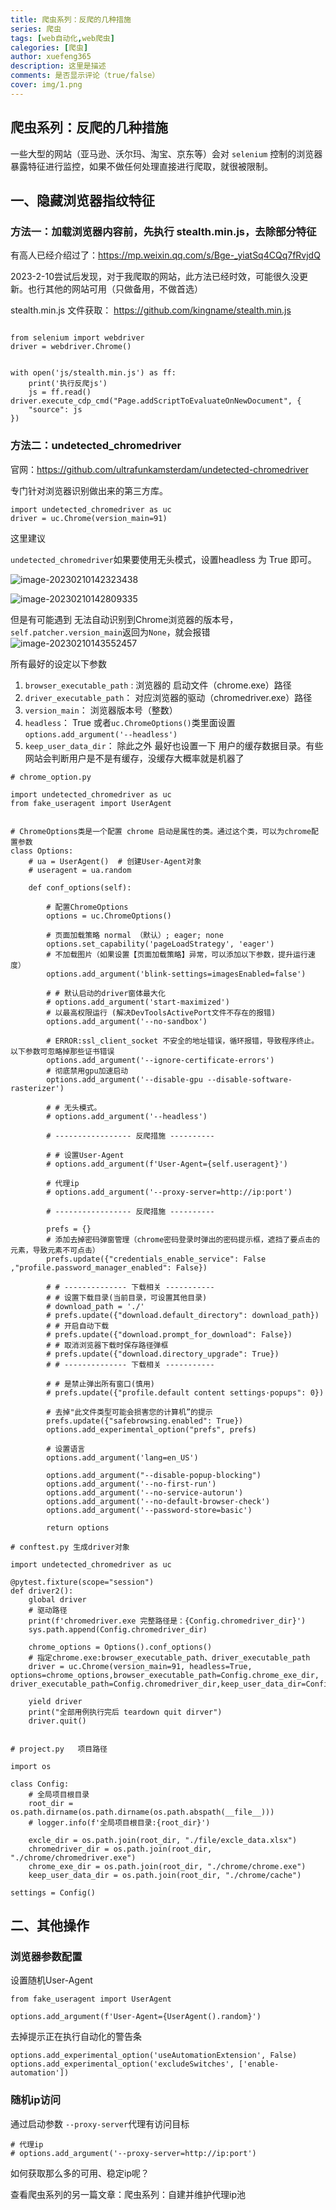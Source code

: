 ```yaml
---
title: 爬虫系列：反爬的几种措施
series: 爬虫
tags: [web自动化,web爬虫]
calegories: [爬虫]
author: xuefeng365
description: 这里是描述
comments: 是否显示评论（true/false）
cover: img/1.png
---
```

## 爬虫系列：反爬的几种措施

一些大型的网站（亚马逊、沃尔玛、淘宝、京东等）会对 `selenium` 控制的浏览器暴露特征进行监控，如果不做任何处理直接进行爬取，就很被限制。



## 一、隐藏浏览器指纹特征

### 方法一：加载浏览器内容前，先执行 stealth.min.js，去除部分特征

有高人已经介绍过了：https://mp.weixin.qq.com/s/Bge-_yiatSq4CQq7fRvjdQ

2023-2-10尝试后发现，对于我爬取的网站，此方法已经时效，可能很久没更新。也行其他的网站可用（只做备用，不做首选）

stealth.min.js 文件获取：
https://github.com/kingname/stealth.min.js



```

from selenium import webdriver
driver = webdriver.Chrome()


with open('js/stealth.min.js') as ff:
	print('执行反爬js')
	js = ff.read()
driver.execute_cdp_cmd("Page.addScriptToEvaluateOnNewDocument", {
	"source": js
})

```



### 方法二：undetected_chromedriver

官网：https://github.com/ultrafunkamsterdam/undetected-chromedriver

专门针对浏览器识别做出来的第三方库。



```
import undetected_chromedriver as uc
driver = uc.Chrome(version_main=91)
```

这里建议 

`undetected_chromedriver`如果要使用无头模式，设置headless 为 True 即可。

![image-20230210142323438](http://biji.51automate.cn/blogs/img/image-20230210142323438.png)

![image-20230210142809335](http://biji.51automate.cn/blogs/img/image-20230210142809335.png)

但是有可能遇到 无法自动识别到Chrome浏览器的版本号，`self.patcher.version_main`返回为`None`，就会报错![image-20230210143552457](http://biji.51automate.cn/blogs/img/image-20230210143552457.png)

所有最好的设定以下参数

1. `browser_executable_path` : 浏览器的 启动文件（chrome.exe）路径
2. `driver_executable_path`： 对应浏览器的驱动（chromedriver.exe）路径
3. `version_main`： 浏览器版本号（整数）
4. `headless`： True    或者`uc.ChromeOptions()`类里面设置 `options.add_argument('--headless')`
5. `keep_user_data_dir`： 除此之外 最好也设置一下 用户的缓存数据目录。有些网站会判断用户是不是有缓存，没缓存大概率就是机器了

```
# chrome_option.py

import undetected_chromedriver as uc
from fake_useragent import UserAgent


# ChromeOptions类是一个配置 chrome 启动是属性的类。通过这个类，可以为chrome配置参数
class Options:
    # ua = UserAgent()  # 创建User-Agent对象
    # useragent = ua.random

    def conf_options(self):

        # 配置ChromeOptions
        options = uc.ChromeOptions()

        # 页面加载策略 normal （默认）; eager; none
        options.set_capability('pageLoadStrategy', 'eager')
        # 不加载图片（如果设置【页面加载策略】异常，可以添加以下参数，提升运行速度）
        options.add_argument('blink-settings=imagesEnabled=false')

        # # 默认启动的driver窗体最大化
        # options.add_argument('start-maximized')
        # 以最高权限运行 (解决DevToolsActivePort文件不存在的报错)
        options.add_argument('--no-sandbox')

        # ERROR:ssl_client_socket 不安全的地址错误，循环报错，导致程序终止。以下参数可忽略掉那些证书错误
        options.add_argument('--ignore-certificate-errors')
        # 彻底禁用gpu加速启动
        options.add_argument('--disable-gpu --disable-software-rasterizer')

        # # 无头模式。
        # options.add_argument('--headless')

        # ----------------- 反爬措施 ----------

        # # 设置User-Agent
        # options.add_argument(f'User-Agent={self.useragent}')

        # 代理ip
        # options.add_argument('--proxy-server=http://ip:port')

        # ----------------- 反爬措施 ----------

        prefs = {}
        # 添加去掉密码弹窗管理（chrome密码登录时弹出的密码提示框，遮挡了要点击的元素，导致元素不可点击）
        prefs.update({"credentials_enable_service": False ,"profile.password_manager_enabled": False})

        # # -------------- 下载相关 -----------
        # # 设置下载目录(当前目录，可设置其他目录)
        # download_path = './'
        # prefs.update({"download.default_directory": download_path})
        # # 开启自动下载
        # prefs.update({"download.prompt_for_download": False})
        # # 取消浏览器下载时保存路径弹框
        # prefs.update({"download.directory_upgrade": True})
        # # -------------- 下载相关 -----------

        # # 是禁止弹出所有窗口(慎用)
        # prefs.update({"profile.default content settings·popups": 0})

        # 去掉"此文件类型可能会损害您的计算机”的提示
        prefs.update({"safebrowsing.enabled": True})
        options.add_experimental_option("prefs", prefs)

        # 设置语言
        options.add_argument('lang=en_US')

        options.add_argument("--disable-popup-blocking")
        options.add_argument('--no-first-run')
        options.add_argument('--no-service-autorun')
        options.add_argument('--no-default-browser-check')
        options.add_argument('--password-store=basic')

        return options

```

```
# conftest.py 生成driver对象

import undetected_chromedriver as uc

@pytest.fixture(scope="session")
def driver2():
    global driver
    # 驱动路径
    print(f'chromedriver.exe 完整路径是：{Config.chromedriver_dir}')
    sys.path.append(Config.chromedriver_dir)

    chrome_options = Options().conf_options()
    # 指定chrome.exe:browser_executable_path、driver_executable_path
    driver = uc.Chrome(version_main=91, headless=True, options=chrome_options,browser_executable_path=Config.chrome_exe_dir, driver_executable_path=Config.chromedriver_dir,keep_user_data_dir=Config.keep_user_data_dir)

    yield driver
    print("全部用例执行完后 teardown quit dirver")
    driver.quit()


```

```
# project.py   项目路径

import os

class Config:
    # 全局项目根目录
    root_dir = os.path.dirname(os.path.dirname(os.path.abspath(__file__)))
    # logger.info(f'全局项目根目录:{root_dir}')

    excle_dir = os.path.join(root_dir, "./file/excle_data.xlsx")
    chromedriver_dir = os.path.join(root_dir, "./chrome/chromedriver.exe")
    chrome_exe_dir = os.path.join(root_dir, "./chrome/chrome.exe")
    keep_user_data_dir = os.path.join(root_dir, "./chrome/cache")

settings = Config()
```



## 二、其他操作

### 浏览器参数配置

设置随机User-Agent

```
from fake_useragent import UserAgent

options.add_argument(f'User-Agent={UserAgent().random}')
```

去掉提示正在执行自动化的警告条

```
options.add_experimental_option('useAutomationExtension', False)
options.add_experimental_option('excludeSwitches', ['enable-automation'])
```

### 随机ip访问

通过启动参数 `--proxy-server`代理有访问目标

```
# 代理ip
# options.add_argument('--proxy-server=http://ip:port')
```

如何获取那么多的可用、稳定ip呢？

查看爬虫系列的另一篇文章：爬虫系列：自建并维护代理ip池


